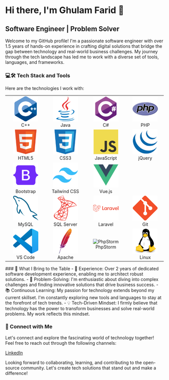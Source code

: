 # Hi there, I'm Ghulam Farid 👋

## Software Engineer | Problem Solver

Welcome to my GitHub profile! I'm a passionate software engineer with over 1.5 years of hands-on experience in crafting digital solutions that bridge the gap between technology and real-world business challenges. My journey through the tech landscape has led me to work with a diverse set of tools, languages, and frameworks.

### 💻🛠️ Tech Stack and Tools

Here are the technologies I work with:

<table width="100%">
<tr>
    <td align='center' width="190">
        <img src="https://raw.githubusercontent.com/devicons/devicon/master/icons/cplusplus/cplusplus-original.svg" alt="C++" width="80" height="80" />
        <br>C++
    </td>
    <td align='center' width="190">
        <img src="https://raw.githubusercontent.com/devicons/devicon/master/icons/java/java-original.svg" alt="Java" width="80" height="80" />
        <br>Java
    </td>
    <td align='center' width="190">
        <img src="https://raw.githubusercontent.com/devicons/devicon/master/icons/csharp/csharp-original.svg" alt="C#" width="80" height="80" />
        <br>C#
    </td>
    <td align='center' width="190">
        <img src="https://raw.githubusercontent.com/devicons/devicon/master/icons/php/php-original.svg" alt="PHP" width="80" height="80" />
        <br>PHP
    </td>
</tr>
<tr>
    <td align='center' width="190">
        <img src="https://raw.githubusercontent.com/devicons/devicon/master/icons/html5/html5-original.svg" alt="HTML5" width="80" height="80" />
        <br>HTML5
    </td>
    <td align='center' width="190">
        <img src="https://raw.githubusercontent.com/devicons/devicon/master/icons/css3/css3-original.svg" alt="CSS3" width="80" height="80" />
        <br>CSS3
    </td>
    <td align='center' width="190">
        <img src="https://raw.githubusercontent.com/devicons/devicon/master/icons/javascript/javascript-original.svg" alt="JavaScript" width="80" height="80" />
        <br>JavaScript
    </td>
    <td align='center' width="190">
        <img src="https://raw.githubusercontent.com/devicons/devicon/master/icons/jquery/jquery-original.svg" alt="jQuery" width="80" height="80" />
        <br>jQuery
    </td>
</tr>
<tr>
    <td align='center' width="190">
        <img src="https://raw.githubusercontent.com/devicons/devicon/master/icons/bootstrap/bootstrap-plain.svg" alt="Bootstrap" width="80" height="80" />
        <br>Bootstrap
    </td>
    <td align='center' width="190">
        <img src="https://raw.githubusercontent.com/devicons/devicon/master/icons/tailwindcss/tailwindcss-plain.svg" alt="Tailwind CSS" width="80" height="80" />
        <br>Tailwind CSS
    </td>
    <td align='center' width="190">
        <img src="https://raw.githubusercontent.com/devicons/devicon/master/icons/vuejs/vuejs-original.svg" alt="Vue.js" width="80" height="80" />
        <br>Vue.js
    </td>
</tr>
<tr>
    <td align='center' width="190">
        <img src="https://raw.githubusercontent.com/devicons/devicon/master/icons/mysql/mysql-original.svg" alt="MySQL" width="80" height="80" />
        <br>MySQL
    </td>
    <td align='center' width="190">
        <img src="https://raw.githubusercontent.com/devicons/devicon/master/icons/microsoftsqlserver/microsoftsqlserver-plain.svg" alt="SQL Server" width="80" height="80" />
        <br>SQL Server
    </td>
    <td align='center' width="190">
        <img src="https://raw.githubusercontent.com/devicons/devicon/master/icons/laravel/laravel-original-wordmark.svg" alt="Laravel" width="80" height="80" />
        <br>Laravel
    </td>
    <td align='center' width="190">
        <img src="https://raw.githubusercontent.com/devicons/devicon/master/icons/git/git-original.svg" alt="Git" width="80" height="80" />
        <br>Git
    </td>
</tr>
<tr>
    <td align='center' width="190">
        <img src="https://raw.githubusercontent.com/devicons/devicon/master/icons/vscode/vscode-original.svg" alt="VS Code" width="80" height="80" />
        <br>VS Code
    </td>
    <td align='center' width="190">
        <img src="https://raw.githubusercontent.com/devicons/devicon/master/icons/apache/apache-original.svg" alt="Apache" width="80" height="80" />
        <br>Apache
    </td>
    <td align='center' width="190">
        <img src="https://www.svgrepo.com/show/354184/phpstorm.svg" alt="PhpStorm" width="80" height="80" />
        <br>PhpStorm
    </td>
    <td align='center' width="190">
        <img src="https://raw.githubusercontent.com/devicons/devicon/master/icons/linux/linux-original.svg" alt="Linux" width="80" height="80" />
        <br>Linux
    </td>
</tr>
</table>
### 🌟 What I Bring to the Table
- 🚀 Experience: Over 2 years of dedicated software development experience, enabling me to architect robust solutions.
- 🎯 Problem-Solving: I'm enthusiastic about diving into complex challenges and finding innovative solutions that drive business success.
- 📚 Continuous Learning: My passion for technology extends beyond my current skillset. I'm constantly exploring new tools and languages to stay at the forefront of tech trends.
- 💡 Tech-Driven Mindset: I firmly believe that technology has the power to transform businesses and solve real-world problems. My work reflects this mindset.

### 🔗 Connect with Me
Let's connect and explore the fascinating world of technology together! Feel free to reach out through the following channels:

[LinkedIn](https://www.linkedin.com/in/ghulam-farid)

Looking forward to collaborating, learning, and contributing to the open-source community. Let's create tech solutions that stand out and make a difference!

<!--
**ghulam-farid/ghulam-farid** is a ✨ _special_ ✨ repository because its `README.md` (this file) appears on your GitHub profile.

Here are some ideas to get you started:

- 🔭 I’m currently working on ...
- 🌱 I’m currently learning ...
- 👯 I’m looking to collaborate on ...
- 🤔 I’m looking for help with ...
- 💬 Ask me about ...
- 📫 How to reach me: ...
- 😄 Pronouns: ...
- ⚡ Fun fact: ...
-->
